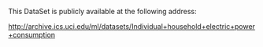This DataSet is publicly available at the following address:

http://archive.ics.uci.edu/ml/datasets/Individual+household+electric+power+consumption
